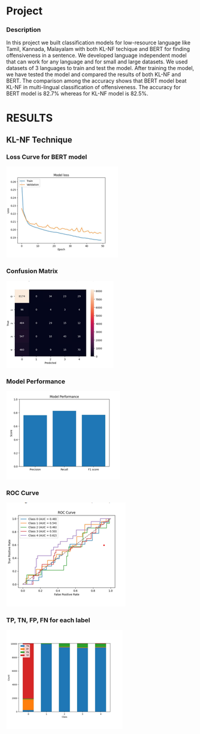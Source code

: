 # Project

### Description

In this project we built classification models for low-resource language like Tamil, Kannada, 
Malayalam with both KL-NF techique and BERT for finding offensiveness in a sentence. We developed 
language independent model that can work for any language and for small and large datasets. 
We used datasets of 3 languages to train and test the model. After training the model, we have 
tested the model and compared the results of both KL-NF and BERT. The comparison among 
the accuracy shows that BERT model beat KL-NF in multi-lingual classification of 
offensiveness. The accuracy for BERT model is 82.7% whereas for KL-NF model is 82.5%. 

# RESULTS

## KL-NF Technique 

### Loss Curve for BERT model
![Loss Curve for BERT model](Results/KL-NF/LossCurve.png)

### Confusion Matrix
![Confusion Matrix](Results/KL-NF/ConfusionMatrix.png)

### Model Performance

![Model Performance](Results/KL-NF/ModelPerformance.png)


### ROC Curve
![ROC-Curve](Results/KL-NF/ROC-Curve.png)


### TP, TN, FP, FN for each label
![TP, TN, FP, FN for each label](Results/KL-NF/TP-TN-FP-FN-For-Each-Label.png)


